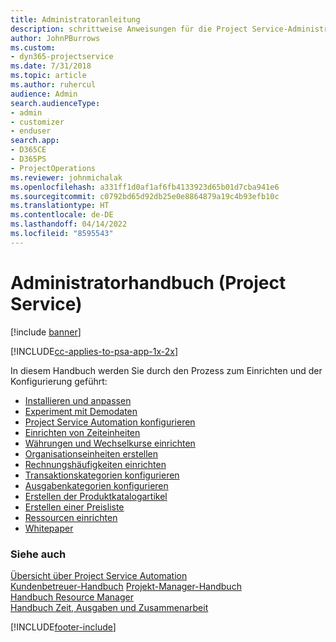 ```yaml
---
title: Administratoranleitung
description: schrittweise Anweisungen für die Project Service-Administration
author: JohnPBurrows
ms.custom:
- dyn365-projectservice
ms.date: 7/31/2018
ms.topic: article
ms.author: ruhercul
audience: Admin
search.audienceType:
- admin
- customizer
- enduser
search.app:
- D365CE
- D365PS
- ProjectOperations
ms.reviewer: johnmichalak
ms.openlocfilehash: a331ff1d0af1af6fb4133923d65b01d7cba941e6
ms.sourcegitcommit: c0792bd65d92db25e0e8864879a19c4b93efb10c
ms.translationtype: HT
ms.contentlocale: de-DE
ms.lasthandoff: 04/14/2022
ms.locfileid: "8595543"
---
```

# <a name="administrator-guide-project-service"></a>Administratorhandbuch (Project Service)

[!include [banner](../includes/psa-now-project-operations.md)]

[!INCLUDE[cc-applies-to-psa-app-1x-2x](../includes/cc-applies-to-psa-app-1x-2x.md)]

In diesem Handbuch werden Sie durch den Prozess zum Einrichten und der Konfigurierung geführt:  
  
- [Installieren und anpassen](install-customize.md)
- [Experiment mit Demodaten](use-demo-data.md)
- [Project Service Automation konfigurieren](configure.md)
- [Einrichten von Zeiteinheiten](set-up-time-units.md)
- [Währungen und Wechselkurse einrichten](set-up-currencies-exchange-rates.md)
- [Organisationseinheiten erstellen](create-organizational-units.md)
- [Rechnungshäufigkeiten einrichten](set-up-invoice-frequencies.md)
- [Transaktionskategorien konfigurieren](configure-transaction-categories.md)
- [Ausgabenkategorien konfigurieren](configure-expense-categories.md)
- [Erstellen der Produktkatalogartikel](create-product-catalog-items.md)
- [Erstellen einer Preisliste](create-price-list.md)
- [Ressourcen einrichten](set-up-resources.md)
- [Whitepaper](white-papers.md)
  
### <a name="see-also"></a>Siehe auch  
 [Übersicht über Project Service Automation](../psa/overview.md)    
 [Kundenbetreuer-Handbuch](../psa/account-manager-guide.md) [Projekt-Manager-Handbuch](../psa/project-manager-guide.md)   
 [Handbuch Resource Manager](../psa/resource-manager-guide.md)   
 [Handbuch Zeit, Ausgaben und Zusammenarbeit](../psa/time-expense-collaboration-guide.md)


[!INCLUDE[footer-include](../includes/footer-banner.md)]
